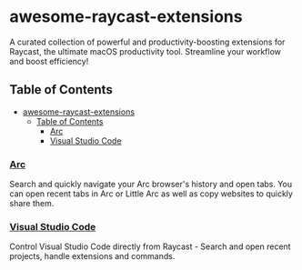 # awesome-raycast-extensions
A curated collection of powerful and productivity-boosting extensions for Raycast, the ultimate macOS productivity tool. Streamline your workflow and boost efficiency!

<!-- START doctoc generated TOC please keep comment here to allow auto update -->
<!-- DON'T EDIT THIS SECTION, INSTEAD RE-RUN doctoc TO UPDATE -->
## Table of Contents

- [awesome-raycast-extensions](#awesome-raycast-extensions)
  - [Table of Contents](#table-of-contents)
    - [Arc](#arc)
    - [Visual Studio Code](#visual-studio-code)

### [Arc](https://www.raycast.com/the-browser-company/arc)
Search and quickly navigate your Arc browser's history and open tabs. You can open recent tabs in Arc or Little Arc as well as copy websites to quickly share them.

### [Visual Studio Code](https://www.raycast.com/thomas/visual-studio-code)
Control Visual Studio Code directly from Raycast - Search and open recent projects, handle extensions and commands.